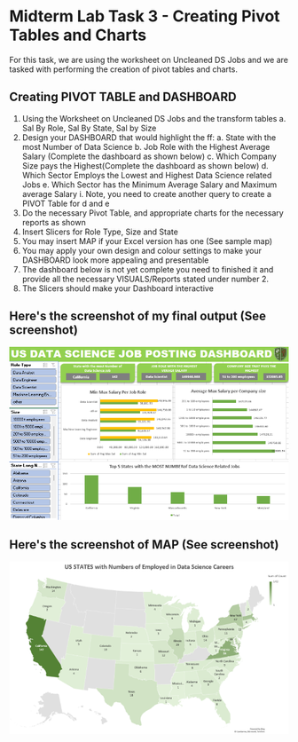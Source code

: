 # Midterm Lab Task 3 - Creating Pivot Tables and Charts
For this task, we are using the worksheet on Uncleaned DS Jobs and we are tasked with performing the creation of pivot tables and charts.
## Creating PIVOT TABLE and DASHBOARD
1. Using the Worksheet on Uncleaned DS Jobs and the transform tables
a. Sal By Role, Sal By State, Sal by Size
2. Design your DASHBOARD that would highlight the ff:
  a. State with the most Number of Data Science
  b. Job Role with the Highest Average Salary (Complete the dashboard as shown below)
  c. Which Company Size pays the Highest(Complete the dashboard as shown below)
  d. Which Sector Employs the Lowest and Highest Data Science related Jobs
  e. Which Sector has the Minimum Average Salary and Maximum average Salary
  i. Note, you need to create another query to create a PIVOT Table for d and e
5. Do the necessary Pivot Table, and appropriate charts for the necessary reports as shown
6. Insert Slicers for Role Type, Size and State
7. You may insert MAP if your Excel version has one (See sample map)
8. You may apply your own design and colour settings to make your DASHBOARD look more
appealing and presentable
9. The dashboard below is not yet complete you need to finished it and provide all the necessary
VISUALS/Reports stated under number 2.
10. The Slicers should make your Dashboard interactive
## Here's the screenshot of my final output (See screenshot)
![Sample Output](images/dashboard.png)
## Here's the screenshot of MAP (See screenshot)
![Sample Output](images/map.png)
